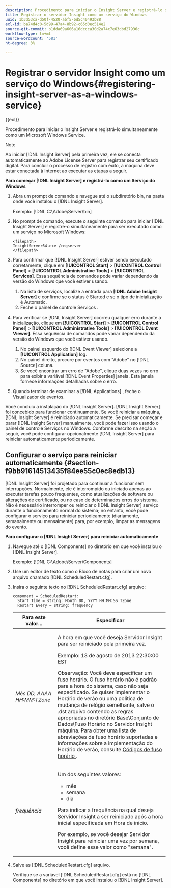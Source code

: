```yaml
---
description: Procedimento para iniciar o Insight Server e registrá-lo simultaneamente como um Microsoft Windows Service.
title: Registrar o servidor Insight como um serviço do Windows
uuid: 1b3d53ca-d50f-4520-abf5-6d5c40493b88
exl-id: ba74d4c0-5d99-47a4-8b92-c65d0ec514e2
source-git-commit: b1dda69a606a16dccca30d2a74c7e63dbd27936c
workflow-type: tm+mt
source-wordcount: '581'
ht-degree: 3%

---
```


# Registrar o servidor Insight como um serviço do Windows{#registering-insight-server-as-a-windows-service}

{{eol}}

Procedimento para iniciar o Insight Server e registrá-lo simultaneamente como um Microsoft Windows Service.

>[!NOTE]
>
>Ao iniciar [!DNL Insight Server] pela primeira vez, ele se conecta automaticamente ao Adobe License Server para registrar seu certificado digital. Para concluir o processo de registro com êxito, a máquina deve estar conectada à Internet ao executar as etapas a seguir.

**Para começar [!DNL Insight Server] e registrá-lo como um Serviço do Windows**

1. Abra um prompt de comando e navegue até o subdiretório bin, na pasta onde você instalou o [!DNL Insight Server].

   Exemplo: [!DNL C:\Adobe\Server\bin]

1. No prompt de comando, execute o seguinte comando para iniciar [!DNL Insight Server] e registre-o simultaneamente para ser executado como um serviço no Microsoft Windows:

   ```
   <filepath>
   InsightServer64.exe /regserver 
   </filepath>
   ```

1. Para confirmar que [!DNL Insight Server] estiver sendo executado corretamente, clique em **[!UICONTROL Start]** > **[!UICONTROL Control Panel]** > **[!UICONTROL Administrative Tools]** > **[!UICONTROL Services]**. Essa sequência de comandos pode variar dependendo da versão do Windows que você estiver usando.

   1. Na lista de serviços, localize a entrada para **[!DNL Adobe Insight Server]** e confirme se o status é Started e se o tipo de inicialização é Automatic.
   1. Feche o painel de controle Serviços .

1. Para verificar se [!DNL Insight Server] ocorreu qualquer erro durante a inicialização, clique em **[!UICONTROL Start]** > **[!UICONTROL Control Panel]** > **[!UICONTROL Administrative Tools]** > **[!UICONTROL Event Viewer]**. Essa sequência de comandos pode variar dependendo da versão do Windows que você estiver usando.

   1. No painel esquerdo do [!DNL Event Viewer] selecione a **[!UICONTROL Application]** log.
   1. No painel direito, procure por eventos com &quot;Adobe&quot; no [!DNL Source] coluna.
   1. Se você encontrar um erro de &quot;Adobe&quot;, clique duas vezes no erro para exibir a variável [!DNL Event Properties] janela. Esta janela fornece informações detalhadas sobre o erro.

1. Quando terminar de examinar a [!DNL Applications] , feche o Visualizador de eventos.

Você concluiu a instalação do [!DNL Insight Server]. [!DNL Insight Server] foi concebido para funcionar continuamente. Se você reiniciar a máquina, [!DNL Insight Server] é reiniciado automaticamente. Se precisar começar e parar [!DNL Insight Server] manualmente, você pode fazer isso usando o painel de controle Serviços no Windows. Conforme descrito na seção a seguir, você pode configurar opcionalmente [!DNL Insight Server] para reiniciar automaticamente periodicamente.

## Configurar o serviço para reiniciar automaticamente {#section-f9bb91614513435f84ee55c0ec8edb13}

[!DNL Insight Server] foi projetado para continuar a funcionar sem interrupções. Normalmente, ele é interrompido ou iniciado apenas ao executar tarefas pouco frequentes, como atualizações de software ou alterações de certificado, ou no caso de determinados erros do sistema. Não é necessário interromper ou reiniciar o [!DNL Insight Server] serviço durante o funcionamento normal do sistema; no entanto, você pode configurar o serviço para reiniciar periodicamente (diariamente, semanalmente ou mensalmente) para, por exemplo, limpar as mensagens do evento.

**Para configurar o [!DNL Insight Server] para reiniciar automaticamente**

1. Navegue até o [!DNL Components] no diretório em que você instalou o [!DNL Insight Server].

   Exemplo: [!DNL C:\Adobe\Server\Components]

1. Use um editor de texto como o Bloco de notas para criar um novo arquivo chamado [!DNL ScheduledRestart.cfg].
1. Insira o seguinte texto no [!DNL ScheduledRestart.cfg] arquivo:

   ```
   component = ScheduledRestart:  
     Start Time = string: Month DD, YYYY HH:MM:SS TZone 
     Restart Every = string: frequency
   ```

   <table id="table_AC05861E141E4928BE844C8611DEC43D"> 
    <thead> 
      <tr> 
      <th colname="col1" class="entry"> Para este valor... </th> 
      <th colname="col2" class="entry"> Especificar </th> 
      </tr> 
    </thead>
    <tbody> 
      <tr> 
      <td colname="col1"> <i>Mês DD, AAAA HH:MM:TZone</i> </td> 
      <td colname="col2"> <p>A hora em que você deseja <span class="keyword"> Servidor Insight </span> para ser reiniciado pela primeira vez. </p> <p>Exemplo: 13 de agosto de 2013 22:30:00 EST </p> <p> <p>Observação: Você deve especificar um fuso horário. O fuso horário não é padrão para a hora do sistema, caso não seja especificado. Se quiser implementar o Horário de verão ou uma política de mudança de relógio semelhante, salve o <span class="filepath"> .dst </span> arquivo contendo as regras apropriadas no diretório Base\Conjunto de Dados\Fuso Horário no <span class="keyword"> Servidor Insight </span> máquina. Para obter uma lista de abreviações de fuso horário suportadas e informações sobre a implementação do Horário de verão, consulte <a href="../../../../home/c-inst-svr/c-time-zn-cds.md#concept-eed5ba32d5d347cf94b76db83b29f211"> Códigos de fuso horário </a>. </p> </p> </td> 
      </tr> 
      <tr> 
      <td colname="col1"> <i>frequência</i> </td> 
      <td colname="col2"> <p>Um dos seguintes valores: 
       <ul id="ul_C29A40CD8FBB4333B5FA1D9E7DAD35EC"> 
       <li id="li_9FE07DD30C524CBB81C8F7968E7C733E">mês </li> 
       <li id="li_E5E1B97ED8FB43C0BDA496C620D24A4C">semana </li> 
       <li id="li_E6043B382FAE4B5D85CAADDFA60E4902">dia </li> 
       </ul> </p> <p>Para indicar a frequência na qual deseja <span class="keyword"> Servidor Insight </span> a ser reiniciado após a hora inicial especificada em Hora de início. </p> <p>Por exemplo, se você desejar <span class="keyword"> Servidor Insight </span> para reiniciar uma vez por semana, você define esse valor como "semana". </p> </td> 
      </tr> 
    </tbody> 
   </table>

1. Salve as [!DNL ScheduledRestart.cfg] arquivo.

   Verifique se a variável [!DNL ScheduledRestart.cfg] está no [!DNL Components] no diretório em que você instalou o [!DNL Insight Server].
